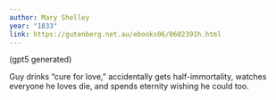 ```yaml
---
author: Mary Shelley
year: "1833"
link: https://gutenberg.net.au/ebooks06/0602391h.html
---
```


(gpt5 generated)

Guy drinks “cure for love,” accidentally gets half-immortality, watches everyone he loves die, and spends eternity wishing he could too.
